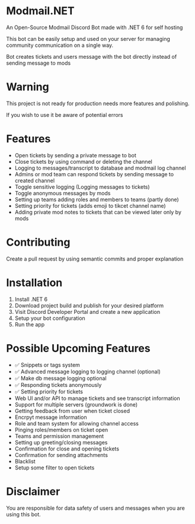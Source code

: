 # Modmail.NET
An Open-Source Modmail Discord Bot made with .NET 6 for self hosting

This bot can be easily setup and used on your server for managing community communication on a single way.

Bot creates tickets and users message with the bot directly instead of sending message to mods

# Warning
This project is not ready for production needs more features and polishing.

If you wish to use it be aware of potential errors

# Features
- Open tickets by sending a private message to bot
- Close tickets by using command or deleting the channel
- Logging to messages/transcript to database and modmail log channel
- Admins or mod team can respond tickets by sending message to created channel
- Toggle sensitive logging (Logging messages to tickets)
- Toggle anonymous messages by mods
- Setting up teams adding roles and members to teams (partly done)
- Setting priority for tickets (adds emoji to tikcet channel name)
- Adding private mod notes to tickets that can be viewed later only by mods

# Contributing
Create a pull request by using semantic commits and proper explanation

# Installation
1. Install .NET 6
2. Download project build and publish for your desired platform
3. Visit Discord Developer Portal and create a new application
4. Setup your bot configuration
5. Run the app

# Possible Upcoming Features
- :white_check_mark: Snippets or tags system
- :white_check_mark: Advanced message logging to logging channel (optional)
- :white_check_mark: Make db message logging optional
- :white_check_mark: Responding tickets anonymously
- :white_check_mark: Setting priority for tickets
- Web UI and/or API to manage tickets and see transcript information
- Support for multiple servers (groundwork is done)
- Getting feedback from user when ticket closed
- Encrpyt message information
- Role and team system for allowing channel access
- Pinging roles/members on ticket open
- Teams and permission management
- Setting up greeting/closing messages
- Confirmation for close and opening tickets
- Confirmation for sending attachments
- Blacklist
- Setup some filter to open tickets


# Disclaimer
You are responsible for data safety of users and messages when you are using this bot.
